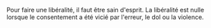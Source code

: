   
 Pour faire une libéralité, il faut être sain d'esprit. La libéralité est nulle lorsque le consentement a été vicié par l'erreur, le dol ou la violence.  

  
